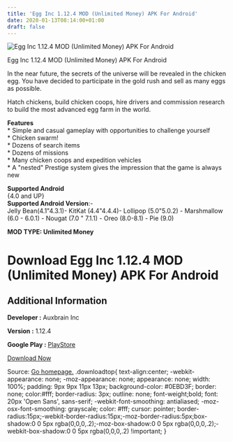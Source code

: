 ```yaml
---
title: 'Egg Inc 1.12.4 MOD (Unlimited Money) APK For Android'
date: 2020-01-13T08:14:00+01:00
draft: false
---
```


![Egg Inc 1.12.4 MOD (Unlimited Money) APK For Android](https://i1.wp.com/apkhome.net/wp-content/uploads/2020/01/Egg-Inc-1.12.4-MOD-Unlimited-Money.png "Egg Inc 1.12.4 MOD (Unlimited Money) APK For Android")

  

Egg Inc 1.12.4 MOD (Unlimited Money) APK For Android

In the near future, the secrets of the universe will be revealed in the chicken egg. You have decided to participate in the gold rush and sell as many eggs as possible.

Hatch chickens, build chicken coops, hire drivers and commission research to build the most advanced egg farm in the world.

**Features**  
\* Simple and casual gameplay with opportunities to challenge yourself  
\* Chicken swarm!  
\* Dozens of search items  
\* Dozens of missions  
\* Many chicken coops and expedition vehicles  
\* A "nested" Prestige system gives the impression that the game is always new

**Supported Android**  
{4.0 and UP}  
**Supported Android Version**:-  
Jelly Bean(4.1"4.3.1)- KitKat (4.4"4.4.4)- Lollipop (5.0"5.0.2) - Marshmallow (6.0 - 6.0.1) - Nougat (7.0 " 7.1.1) - Oreo (8.0-8.1) - Pie (9.0)

**MOD TYPE: Unlimited Money**

Download Egg Inc 1.12.4 MOD (Unlimited Money) APK For Android
=============================================================

Additional Information
----------------------

**Developer :** Auxbrain Inc

**Version :** 1.12.4

**Google Play :** [PlayStore](https://play.google.com/store/apps/details?id=com.auxbrain.egginc)

  

[Download Now](https://store4app.co/post/egg-inc-1-12-4-mod-unlimited-money-apk-for-android_1578851222)

  
Source: [Go homepage.](https://store4app.co/post/egg-inc-1-12-4-mod-unlimited-money-apk-for-android_1578851222) .downloadtop{ text-align:center; -webkit-appearance: none; -moz-appearance: none; appearance: none; width: 100%; padding: 9px 9px 11px 13px; background-color: #0EBD3F; border: none; color:#fff; border-radius: 3px; outline: none; font-weight;bold; font: 20px 'Open Sans', sans-serif; -webkit-font-smoothing: antialiased; -moz-osx-font-smoothing: grayscale; color: #fff; cursor: pointer; border-radius:15px;-webkit-border-radius:15px;-moz-border-radius:5px;box-shadow:0 0 5px rgba(0,0,0,.2);-moz-box-shadow:0 0 5px rgba(0,0,0,.2);-webkit-box-shadow:0 0 5px rgba(0,0,0,.2) !important; }